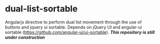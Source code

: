 # dual-list-sortable
Angularjs directive to perform dual list movement through the use of buttons and jquery ui sortable. Depends on jQuery UI and angular-ui sortable (https://github.com/angular-ui/ui-sortable).
**_This repository is still under construction_**